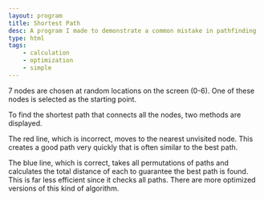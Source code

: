 ```yaml
---
layout: program
title: Shortest Path
desc: A program I made to demonstrate a common mistake in pathfinding
type: html
tags:
    - calculation
    - optimization
    - simple
---
```


7 nodes are chosen at random locations on the screen (0-6). One of these nodes is selected as the starting point.

To find the shortest path that connects all the nodes, two methods are displayed.

The red line, which is incorrect, moves to the nearest unvisited node. This creates a good path very quickly that is often similar to the best path.

The blue line, which is correct, takes all permutations of paths and calculates the total distance of each to guarantee the best path is found. This is far less efficient since it checks all paths. There are more optimized versions of this kind of algorithm.